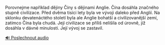 
Porovnejme například dějiny Číny s dějinami Anglie. Čína dosáhla značného stupně civilizace. Před dvěma tisíci lety byla ve vývoji daleko před Anglií. Na sklonku devatenáctého století byla ale Anglie bohatší a civilizovanější zemí, zatímco Čína byla chudá. Její civilizace se příliš nelišila od úrovně, jíž dosáhla v dávné minulosti. Její vývoj se zastavil.

[🔊 Poslechnout audio](/data/7-paragraphs/audio/chapter_165/para_007-Porovnejme-napklad-djiny-ny-s-djinami-Anglie.mp3)
